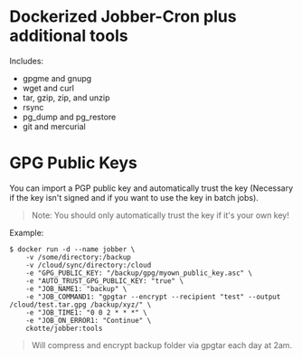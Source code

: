 # Dockerized Jobber-Cron plus additional tools

Includes:

* gpgme and gnupg
* wget and curl
* tar, gzip, zip, and unzip
* rsync
* pg_dump and pg_restore
* git and mercurial

# GPG Public Keys

You can import a PGP public key and automatically trust the key (Necessary if the key isn't signed and if you want to use the key in batch jobs).

> Note: You should only automatically trust the key if it's your own key!

Example:

~~~~
$ docker run -d --name jobber \
    -v /some/directory:/backup
    -v /cloud/sync/directory:/cloud
    -e "GPG_PUBLIC_KEY: "/backup/gpg/myown_public_key.asc" \
    -e "AUTO_TRUST_GPG_PUBLIC_KEY: "true" \
    -e "JOB_NAME1: "backup" \
    -e "JOB_COMMAND1: "gpgtar --encrypt --recipient "test" --output /cloud/test.tar.gpg /backup/xyz/" \
    -e "JOB_TIME1: "0 0 2 * * *" \
    -e "JOB_ON_ERROR1: "Continue" \
    ckotte/jobber:tools
~~~~

> Will compress and encrypt backup folder via gpgtar each day at 2am.
